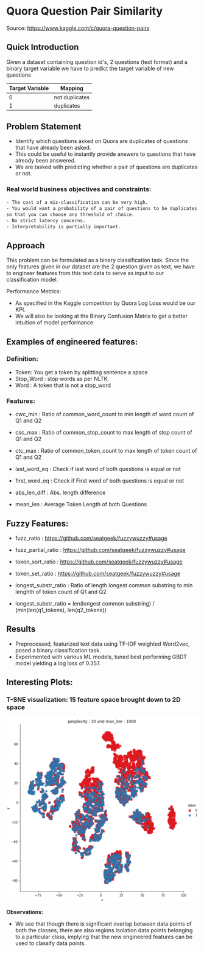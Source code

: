 # Quora Question Pair Similarity

Source:  https://www.kaggle.com/c/quora-question-pairs

## Quick Introduction 

Given a dataset containing question id's, 2 questions (text format) and a binary target variable we have to predict the target variable of new questions

| Target Variable               | Mapping                                    |
| ------------------------------| ------------------------------------------ |
| 0                             | not duplicates                             |
| 1                             | duplicates                                 |

## Problem Statement
  - Identify which questions asked on Quora are duplicates of questions that have already been asked.
  - This could be useful to instantly provide answers to questions that have already been answered.
  - We are tasked with predicting whether a pair of questions are duplicates or not.
  
  ### Real world business objectives and constraints: 
    - The cost of a mis-classification can be very high.
    - You would want a probability of a pair of questions to be duplicates so that you can choose any threshold of choice.
    - No strict latency concerns.
    - Interpretability is partially important.


## Approach

This problem can be formulated as a binary classification task. Since the only features given in our dataset are the 2 question given as text, we have to engineer features from this text data to serve as input to our classification model.

Performance Metrics: 
  - As specified in the Kaggle competition by Quora Log Loss would be our KPI.
  - We will also be looking at the Binary Confusion Matrix to get a better intuition of model performance

## Examples of engineered features:
  ### Definition:

  - Token: You get a token by splitting sentence a space
  - Stop_Word : stop words as per NLTK.
  - Word : A token that is not a stop_word
  ### Features:

  - cwc_min : Ratio of common_word_count to min length of word count of Q1 and Q2
 
  - csc_max : Ratio of common_stop_count to max length of stop count of Q1 and Q2
  
  - ctc_max : Ratio of common_token_count to max length of token count of Q1 and Q2
  
  - last_word_eq : Check if last word of both questions is equal or not
  
  - first_word_eq : Check if First word of both questions is equal or not
  
  - abs_len_diff : Abs. length difference
  
  - mean_len : Average Token Length of both Questions
 

## Fuzzy Features:

  - fuzz_ratio : https://github.com/seatgeek/fuzzywuzzy#usage 

  - fuzz_partial_ratio : https://github.com/seatgeek/fuzzywuzzy#usage 

  - token_sort_ratio : https://github.com/seatgeek/fuzzywuzzy#usage 

  - token_set_ratio : https://github.com/seatgeek/fuzzywuzzy#usage

  - longest_substr_ratio : Ratio of length longest common substring to min lenghth of token count of Q1 and Q2
  
  - longest_substr_ratio = len(longest common substring) / (min(len(q1_tokens), len(q2_tokens))


## Results 

  - Preprocessed, featurized text data using TF-IDF weighted Word2vec, posed a binary classification task. 
  - Experimented with various ML models, tuned best performing GBDT model yielding a log loss of 0.357. 
  
## Interesting Plots:

### T-SNE visualization: 15 feature space brought down to 2D space 
  
 <p align="center"><img src = "images/qqps_2dTSNE.png" width = 600>
 
 **Observations:**
- We see that though there is significant overlap between data points of both the classes, there are also regions isolation  data points belonging to a               particular class, implying that the new engineered features can be used to classify data points.


  
  

